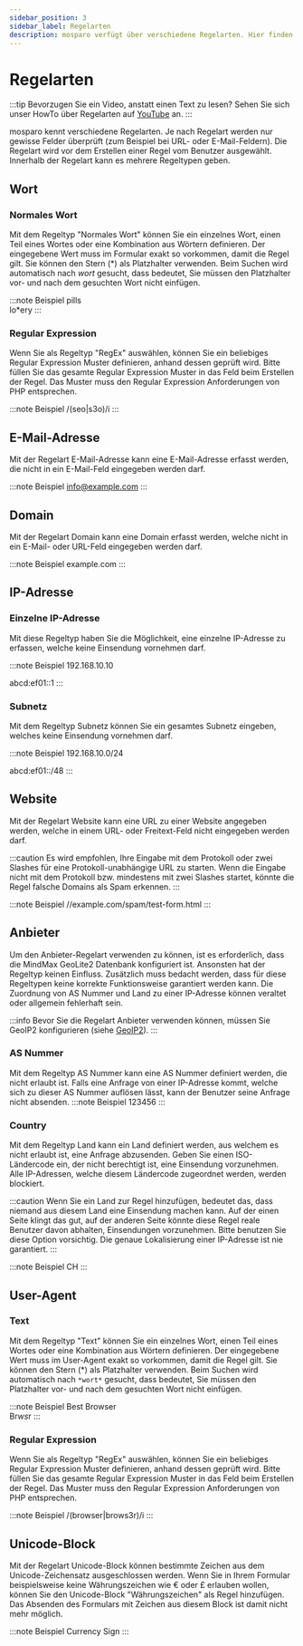 ```yaml
---
sidebar_position: 3
sidebar_label: Regelarten
description: mosparo verfügt über verschiedene Regelarten. Hier finden Sie eine Übersicht über alle Regelarten.
---
```


# Regelarten

:::tip
Bevorzugen Sie ein Video, anstatt einen Text zu lesen? Sehen Sie sich unser HowTo über Regelarten auf [YouTube](https://www.youtube.com/watch?v=U3VqXZLtdaM) an.
:::

mosparo kennt verschiedene Regelarten. Je nach Regelart werden nur gewisse Felder überprüft (zum Beispiel bei URL- oder E-Mail-Feldern). Die Regelart wird vor dem Erstellen einer Regel vom Benutzer ausgewählt. Innerhalb der Regelart kann es mehrere Regeltypen geben.

## Wort

### Normales Wort

Mit dem Regeltyp "Normales Wort" können Sie ein einzelnes Wort, einen Teil eines Wortes oder eine Kombination aus Wörtern definieren. Der eingegebene Wert muss im Formular exakt so vorkommen, damit die Regel gilt. Sie können den Stern (*) als Platzhalter verwenden. Beim Suchen wird automatisch nach *wort* gesucht, dass bedeutet, Sie müssen den Platzhalter vor- und nach dem gesuchten Wort nicht einfügen.

:::note Beispiel
pills<br />
lo*ery
:::

### Regular Expression

Wenn Sie als Regeltyp "RegEx" auswählen, können Sie ein beliebiges Regular Expression Muster definieren, anhand dessen geprüft wird. Bitte füllen Sie das gesamte Regular Expression Muster in das Feld beim Erstellen der Regel. Das Muster muss den Regular Expression Anforderungen von PHP entsprechen.

:::note Beispiel
/(seo|s3o)/i
:::

## E-Mail-Adresse

Mit der Regelart E-Mail-Adresse kann eine E-Mail-Adresse erfasst werden, die nicht in ein E-Mail-Feld eingegeben werden darf.

:::note Beispiel
info@example.com
:::

## Domain

Mit der Regelart Domain kann eine Domain erfasst werden, welche nicht in ein E-Mail- oder URL-Feld eingegeben werden darf.

:::note Beispiel
example.com
:::

## IP-Adresse

### Einzelne IP-Adresse

Mit diese Regeltyp haben Sie die Möglichkeit, eine einzelne IP-Adresse zu erfassen, welche keine Einsendung vornehmen darf.

:::note Beispiel
192.168.10.10

abcd:ef01::1
:::

### Subnetz

Mit dem Regeltyp Subnetz können Sie ein gesamtes Subnetz eingeben, welches keine Einsendung vornehmen darf.

:::note Beispiel
192.168.10.0/24

abcd:ef01::/48
:::

## Website

Mit der Regelart Website kann eine URL zu einer Website angegeben werden, welche in einem URL- oder Freitext-Feld nicht eingegeben werden darf.

:::caution
Es wird empfohlen, Ihre Eingabe mit dem Protokoll oder zwei Slashes für eine Protokoll-unabhängige URL zu starten. Wenn die Eingabe nicht mit dem Protokoll bzw. mindestens mit zwei Slashes startet, könnte die Regel falsche Domains als Spam erkennen.
:::

:::note Beispiel
//example.com/spam/test-form.html
:::

## Anbieter

Um den Anbieter-Regelart verwenden zu können, ist es erforderlich, dass die MindMax GeoLite2 Datenbank konfiguriert ist. Ansonsten hat der Regeltyp keinen Einfluss. Zusätzlich muss bedacht werden, dass für diese Regeltypen keine korrekte Funktionsweise garantiert werden kann. Die Zuordnung von AS Nummer und Land zu einer IP-Adresse können veraltet oder allgemein fehlerhaft sein.

:::info
Bevor Sie die Regelart Anbieter verwenden können, müssen Sie GeoIP2 konfigurieren (siehe [GeoIP2](../administration/geoip)).
:::

### AS Nummer

Mit dem Regeltyp AS Nummer kann eine AS Nummer definiert werden, die nicht erlaubt ist. Falls eine Anfrage von einer IP-Adresse kommt, welche sich zu dieser AS Nummer auflösen lässt, kann der Benutzer seine Anfrage nicht absenden.
:::note Beispiel
123456
:::

### Country

Mit dem Regeltyp Land kann ein Land definiert werden, aus welchem es nicht erlaubt ist, eine Anfrage abzusenden. Geben Sie einen ISO-Ländercode ein, der nicht berechtigt ist, eine Einsendung vorzunehmen. Alle IP-Adressen, welche diesem Ländercode zugeordnet werden, werden blockiert.

:::caution
Wenn Sie ein Land zur Regel hinzufügen, bedeutet das, dass niemand aus diesem Land eine Einsendung machen kann. Auf der einen Seite klingt das gut, auf der anderen Seite könnte diese Regel reale Benutzer davon abhalten, Einsendungen vorzunehmen. Bitte benutzen Sie diese Option vorsichtig. Die genaue Lokalisierung einer IP-Adresse ist nie garantiert.
:::

:::note Beispiel
CH
:::

## User-Agent

### Text

Mit dem Regeltyp "Text" können Sie ein einzelnes Wort, einen Teil eines Wortes oder eine Kombination aus Wörtern definieren. Der eingegebene Wert muss im User-Agent exakt so vorkommen, damit die Regel gilt. Sie können den Stern (\*) als Platzhalter verwenden. Beim Suchen wird automatisch nach `*wort*` gesucht, dass bedeutet, Sie müssen den Platzhalter vor- und nach dem gesuchten Wort nicht einfügen.

:::note Beispiel
Best Browser<br />
Br*ws*r
:::

### Regular Expression

Wenn Sie als Regeltyp "RegEx" auswählen, können Sie ein beliebiges Regular Expression Muster definieren, anhand dessen geprüft wird. Bitte füllen Sie das gesamte Regular Expression Muster in das Feld beim Erstellen der Regel. Das Muster muss den Regular Expression Anforderungen von PHP entsprechen.

:::note Beispiel
/(browser|brows3r)/i
:::

## Unicode-Block

Mit der Regelart Unicode-Block können bestimmte Zeichen aus dem Unicode-Zeichensatz ausgeschlossen werden. Wenn Sie in Ihrem Formular beispielsweise keine Währungszeichen wie € oder £ erlauben wollen, können Sie den Unicode-Block "Währungszeichen" als Regel hinzufügen. Das Absenden des Formulars mit Zeichen aus diesem Block ist damit nicht mehr möglich.

:::note Beispiel
Currency Sign
:::

